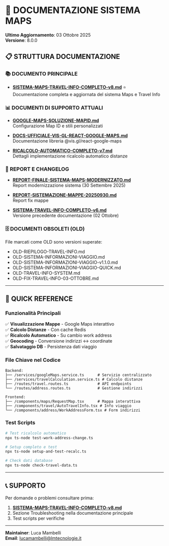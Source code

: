 # 📍 DOCUMENTAZIONE SISTEMA MAPS

**Ultimo Aggiornamento**: 03 Ottobre 2025  
**Versione**: 8.0.0

## 📋 STRUTTURA DOCUMENTAZIONE

### 📚 DOCUMENTO PRINCIPALE
- **[SISTEMA-MAPS-TRAVEL-INFO-COMPLETO-v8.md](./SISTEMA-MAPS-TRAVEL-INFO-COMPLETO-v8.md)** ⭐  
  Documentazione completa e aggiornata del sistema Maps e Travel Info

### 📊 DOCUMENTI DI SUPPORTO ATTUALI
- **[GOOGLE-MAPS-SOLUZIONE-MAPID.md](./GOOGLE-MAPS-SOLUZIONE-MAPID.md)**  
  Configurazione Map ID e stili personalizzati
  
- **[DOCS-UFFICIALE-VIS-GL-REACT-GOOGLE-MAPS.md](./DOCS-UFFICIALE-VIS-GL-REACT-GOOGLE-MAPS.md)**  
  Documentazione libreria @vis.gl/react-google-maps

- **[RICALCOLO-AUTOMATICO-COMPLETO-v7.md](./RICALCOLO-AUTOMATICO-COMPLETO-v7.md)**  
  Dettagli implementazione ricalcolo automatico distanze

### 📁 REPORT E CHANGELOG
- **[REPORT-FINALE-SISTEMA-MAPS-MODERNIZZATO.md](./REPORT-FINALE-SISTEMA-MAPS-MODERNIZZATO.md)**  
  Report modernizzazione sistema (30 Settembre 2025)

- **[REPORT-SISTEMAZIONE-MAPPE-20250930.md](./REPORT-SISTEMAZIONE-MAPPE-20250930.md)**  
  Report fix mappe

- **[SISTEMA-TRAVEL-INFO-COMPLETO-v6.md](./SISTEMA-TRAVEL-INFO-COMPLETO-v6.md)**  
  Versione precedente documentazione (02 Ottobre)

### 🗄️ DOCUMENTI OBSOLETI (OLD)
File marcati come OLD sono versioni superate:
- OLD-RIEPILOGO-TRAVEL-INFO.md
- OLD-SISTEMA-INFORMAZIONI-VIAGGIO.md
- OLD-SISTEMA-INFORMAZIONI-VIAGGIO-v1.1.0.md
- OLD-SISTEMA-INFORMAZIONI-VIAGGIO-QUICK.md
- OLD-TRAVEL-INFO-SYSTEM.md
- OLD-FIX-TRAVEL-INFO-03-OTTOBRE.md

---

## 🎯 QUICK REFERENCE

### Funzionalità Principali
✅ **Visualizzazione Mappe** - Google Maps interattivo  
✅ **Calcolo Distanze** - Con cache Redis  
✅ **Ricalcolo Automatico** - Su cambio work address  
✅ **Geocoding** - Conversione indirizzi ↔ coordinate  
✅ **Salvataggio DB** - Persistenza dati viaggio  

### File Chiave nel Codice
```
Backend:
├── /services/googleMaps.service.ts      # Servizio centralizzato
├── /services/travelCalculation.service.ts # Calcolo distanze
├── /routes/travel.routes.ts             # API endpoints
└── /routes/address.routes.ts            # Gestione indirizzi

Frontend:
├── /components/maps/RequestMap.tsx      # Mappa interattiva
├── /components/travel/AutoTravelInfo.tsx # Info viaggio
└── /components/address/WorkAddressForm.tsx # Form indirizzi
```

### Test Scripts
```bash
# Test ricalcolo automatico
npx ts-node test-work-address-change.ts

# Setup completo e test
npx ts-node setup-and-test-recalc.ts

# Check dati database
npx ts-node check-travel-data.ts
```

---

## 📞 SUPPORTO

Per domande o problemi consultare prima:
1. **[SISTEMA-MAPS-TRAVEL-INFO-COMPLETO-v8.md](./SISTEMA-MAPS-TRAVEL-INFO-COMPLETO-v8.md)**
2. Sezione Troubleshooting nella documentazione principale
3. Test scripts per verifiche

---

**Maintainer**: Luca Mambelli  
**Email**: lucamambelli@lmtecnologie.it